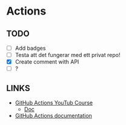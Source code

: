 # Actions

## TODO

- [ ] Add badges
- [ ] Testa att det fungerar med ett privat repo!
- [x] Create comment with API
- [ ] ?

## LINKS

- [GitHub Actions YouTub Course](https://www.youtube.com/playlist?list=PLArH6NjfKsUhvGHrpag7SuPumMzQRhUKY)
  - [Doc](https://github.com/Link-/ci-cd-intro)
- [GitHub Actions documentation](https://docs.github.com/en/actions)

